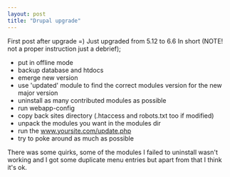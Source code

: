 ```yaml
---
layout: post
title: "Drupal upgrade"
---
```


First post after upgrade =)
Just upgraded from 5.12 to 6.6
In short (NOTE! not a proper instruction just a debrief); 

 * put in offline mode
 * backup database and htdocs
 * emerge new version 
 * use 'updated' module to find the correct modules version for the new major version
 * uninstall as many contributed modules as possible
 * run webapp-config
 * copy back sites directory (.htaccess and robots.txt too if modified)
 * unpack the modules you want in the modules dir
 * run the www.yoursite.com/update.php
 * try to poke around as much as possible

There was some quirks, some of the modules I failed to uninstall wasn't working and I got some duplicate menu entries but apart from that I think it's ok. 